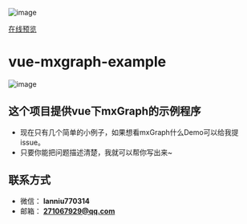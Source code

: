 ![image](http://picture.lanniu.top/vue-mxgraph.png)

[在线预览](https://demo.mxgraph.lanniu.top/)

# vue-mxgraph-example 

![image](http://picture.lanniu.top/vue-mxgraph-example.gif)

## 这个项目提供vue下mxGraph的示例程序

* 现在只有几个简单的小例子，如果想看mxGraph什么Demo可以给我提issue。
* 只要你能把问题描述清楚，我就可以帮你写出来~

## 联系方式
* 微信： **lanniu770314**
* 邮箱： **271067929@qq.com**
